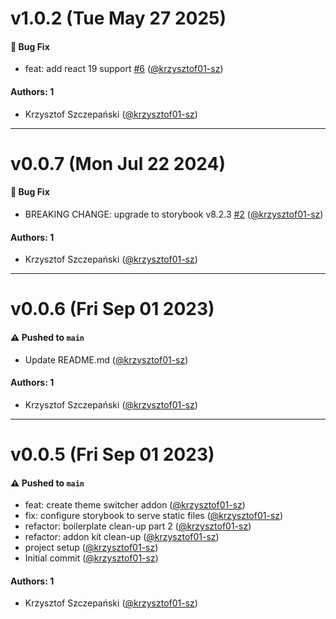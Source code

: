 # v1.0.2 (Tue May 27 2025)

#### 🐛 Bug Fix

- feat: add react 19 support [#6](https://github.com/krzysztof01-sz/storybook-theme-switch-addon/pull/6) ([@krzysztof01-sz](https://github.com/krzysztof01-sz))

#### Authors: 1

- Krzysztof Szczepański ([@krzysztof01-sz](https://github.com/krzysztof01-sz))

---

# v0.0.7 (Mon Jul 22 2024)

#### 🐛 Bug Fix

- BREAKING CHANGE: upgrade to storybook v8.2.3 [#2](https://github.com/krzysztof01-sz/storybook-theme-switch-addon/pull/2) ([@krzysztof01-sz](https://github.com/krzysztof01-sz))

#### Authors: 1

- Krzysztof Szczepański ([@krzysztof01-sz](https://github.com/krzysztof01-sz))

---

# v0.0.6 (Fri Sep 01 2023)

#### ⚠️ Pushed to `main`

- Update README.md ([@krzysztof01-sz](https://github.com/krzysztof01-sz))

#### Authors: 1

- Krzysztof Szczepański ([@krzysztof01-sz](https://github.com/krzysztof01-sz))

---

# v0.0.5 (Fri Sep 01 2023)

#### ⚠️ Pushed to `main`

- feat: create theme switcher addon ([@krzysztof01-sz](https://github.com/krzysztof01-sz))
- fix: configure storybook to serve static files ([@krzysztof01-sz](https://github.com/krzysztof01-sz))
- refactor: boilerplate clean-up part 2 ([@krzysztof01-sz](https://github.com/krzysztof01-sz))
- refactor: addon kit clean-up ([@krzysztof01-sz](https://github.com/krzysztof01-sz))
- project setup ([@krzysztof01-sz](https://github.com/krzysztof01-sz))
- Initial commit ([@krzysztof01-sz](https://github.com/krzysztof01-sz))

#### Authors: 1

- Krzysztof Szczepański ([@krzysztof01-sz](https://github.com/krzysztof01-sz))
